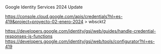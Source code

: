 Google Identity Services 2024 Update

https://console.cloud.google.com/apis/credentials?hl=es-419&project=proyecto-02-enero-2024  > wbsckt2

https://developers.google.com/identity/gsi/web/guides/handle-credential-responses-js-functions
https://developers.google.com/identity/gsi/web/tools/configurator?hl=es-419

